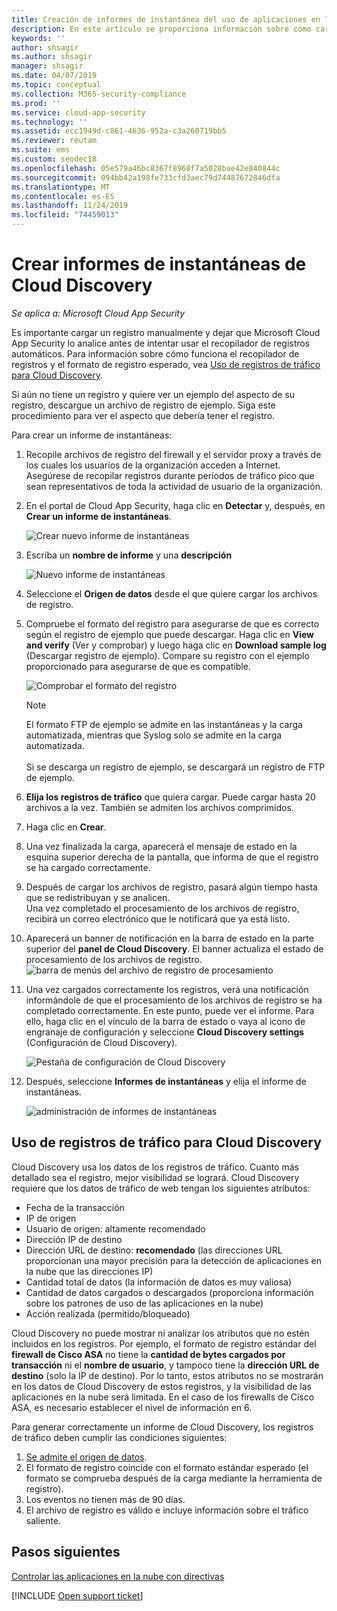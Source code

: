 ```yaml
---
title: Creación de informes de instantánea del uso de aplicaciones en la nube de Cloud Discovery
description: En este artículo se proporciona información sobre cómo cargar registros manualmente para crear un informe de instantáneas de las aplicaciones de Cloud Discovery.
keywords: ''
author: shsagir
ms.author: shsagir
manager: shsagir
ms.date: 04/07/2019
ms.topic: conceptual
ms.collection: M365-security-compliance
ms.prod: ''
ms.service: cloud-app-security
ms.technology: ''
ms.assetid: ecc1949d-c861-4636-952a-c3a260719bb5
ms.reviewer: reutam
ms.suite: ems
ms.custom: seodec18
ms.openlocfilehash: 05e579a46bc8367f8968f7a5028bae42e840844c
ms.sourcegitcommit: 094bb42a198fe733cfd3aec79d74487672846dfa
ms.translationtype: MT
ms.contentlocale: es-ES
ms.lasthandoff: 11/24/2019
ms.locfileid: "74459013"
---
```

# <a name="create-snapshot-cloud-discovery-reports"></a>Crear informes de instantáneas de Cloud Discovery

*Se aplica a: Microsoft Cloud App Security*

Es importante cargar un registro manualmente y dejar que Microsoft Cloud App Security lo analice antes de intentar usar el recopilador de registros automáticos. Para información sobre cómo funciona el recopilador de registros y el formato de registro esperado, vea [Uso de registros de tráfico para Cloud Discovery](#log-format).

Si aún no tiene un registro y quiere ver un ejemplo del aspecto de su registro, descargue un archivo de registro de ejemplo. Siga este procedimiento para ver el aspecto que debería tener el registro.


Para crear un informe de instantáneas:
  
1. Recopile archivos de registro del firewall y el servidor proxy a través de los cuales los usuarios de la organización acceden a Internet. Asegúrese de recopilar registros durante períodos de tráfico pico que sean representativos de toda la actividad de usuario de la organización.  
  
2. En el portal de Cloud App Security, haga clic en **Detectar** y, después, en **Crear un informe de instantáneas**.  
  
   ![Crear nuevo informe de instantáneas](./media/create-new-snapshot-report.png)
     
3. Escriba un **nombre de informe** y una **descripción**
  
    ![Nuevo informe de instantáneas](./media/new-snapshot-report.png) 

4. Seleccione el **Origen de datos** desde el que quiere cargar los archivos de registro.  
  
5. Compruebe el formato del registro para asegurarse de que es correcto según el registro de ejemplo que puede descargar. Haga clic en **View and verify** (Ver y comprobar) y luego haga clic en **Download sample log** (Descargar registro de ejemplo). Compare su registro con el ejemplo proporcionado para asegurarse de que es compatible. 

   ![Comprobar el formato del registro](./media/cloud-discovery-snapshot-verify.png)  

   > [!NOTE]
   > El formato FTP de ejemplo se admite en las instantáneas y la carga automatizada, mientras que Syslog solo se admite en la carga automatizada.<br></br>
   Si se descarga un registro de ejemplo, se descargará un registro de FTP de ejemplo.


6. **Elija los registros de tráfico** que quiera cargar. Puede cargar hasta 20 archivos a la vez. También se admiten los archivos comprimidos.  
  
7. Haga clic en **Crear**.  

8. Una vez finalizada la carga, aparecerá el mensaje de estado en la esquina superior derecha de la pantalla, que informa de que el registro se ha cargado correctamente.  
  
9. Después de cargar los archivos de registro, pasará algún tiempo hasta que se redistribuyan y se analicen.  
   Una vez completado el procesamiento de los archivos de registro, recibirá un correo electrónico que le notificará que ya está listo. 
  
10. Aparecerá un banner de notificación en la barra de estado en la parte superior del **panel de Cloud Discovery**. El banner actualiza el estado de procesamiento de los archivos de registro.  
    ![barra de menús del archivo de registro de procesamiento](./media/processing-log-file-menu-bar.png) 
   
11. Una vez cargados correctamente los registros, verá una notificación informándole de que el procesamiento de los archivos de registro se ha completado correctamente. En este punto, puede ver el informe. Para ello, haga clic en el vínculo de la barra de estado o vaya al icono de engranaje de configuración y seleccione **Cloud Discovery settings** (Configuración de Cloud Discovery).   
  
     ![Pestaña de configuración de Cloud Discovery](./media/discovery-settings-tab.png)
12. Después, seleccione **Informes de instantáneas** y elija el informe de instantáneas.
 
     ![administración de informes de instantáneas](./media/snapshot-report-managment.png)

  
## Uso de registros de tráfico para Cloud Discovery <a name="log-format"></a>
Cloud Discovery usa los datos de los registros de tráfico. Cuanto más detallado sea el registro, mejor visibilidad se logrará. Cloud Discovery requiere que los datos de tráfico de web tengan los siguientes atributos:
- Fecha de la transacción
- IP de origen
- Usuario de origen: altamente recomendado
- Dirección IP de destino
- Dirección URL de destino: **recomendado** (las direcciones URL proporcionan una mayor precisión para la detección de aplicaciones en la nube que las direcciones IP)
- Cantidad total de datos (la información de datos es muy valiosa)
- Cantidad de datos cargados o descargados (proporciona información sobre los patrones de uso de las aplicaciones en la nube)
- Acción realizada (permitido/bloqueado)

Cloud Discovery no puede mostrar ni analizar los atributos que no estén incluidos en los registros.
Por ejemplo, el formato de registro estándar del **firewall de Cisco ASA** no tiene la **cantidad de bytes cargados por transacción** ni el **nombre de usuario**, y tampoco tiene la **dirección URL de destino** (solo la IP de destino).
Por lo tanto, estos atributos no se mostrarán en los datos de Cloud Discovery de estos registros, y la visibilidad de las aplicaciones en la nube será limitada. En el caso de los firewalls de Cisco ASA, es necesario establecer el nivel de información en 6. 


Para generar correctamente un informe de Cloud Discovery, los registros de tráfico deben cumplir las condiciones siguientes:
1. [Se admite el origen de datos](set-up-cloud-discovery.md#supported-firewalls-and-proxies).
2. El formato de registro coincide con el formato estándar esperado (el formato se comprueba después de la carga mediante la herramienta de registro).
3. Los eventos no tienen más de 90 días.
4. El archivo de registro es válido e incluye información sobre el tráfico saliente.


 
## <a name="next-steps"></a>Pasos siguientes  
[Controlar las aplicaciones en la nube con directivas](control-cloud-apps-with-policies.md)   

[!INCLUDE [Open support ticket](includes/support.md)]  
    
      
  
